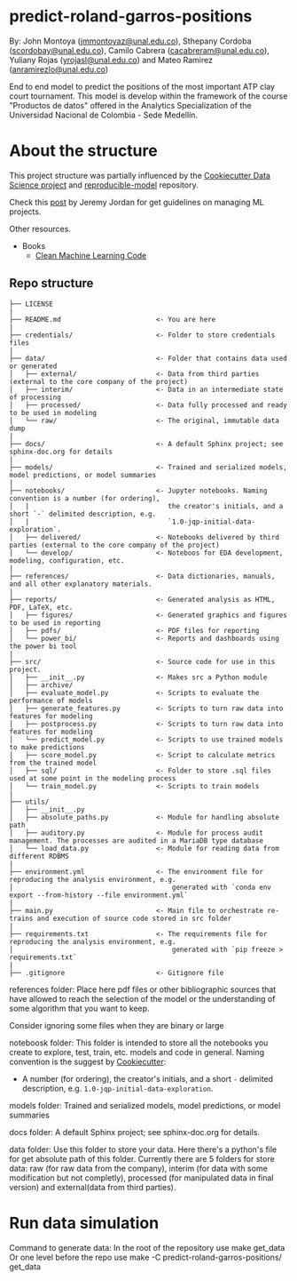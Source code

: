 # predict-roland-garros-positions

By: John Montoya (jmmontoyaz@unal.edu.co), Sthepany Cordoba (scordobay@unal.edu.co), Camilo Cabrera (cacabreram@unal.edu.co), Yuliany Rojas (yrojasl@unal.edu.co) and Mateo Ramirez (anramirezlo@unal.edu.co)

End to end model to predict the positions of the most important ATP clay court tournament. This model is develop within the framework of the course "Productos de datos" offered in the Analytics Specialization of the Universidad Nacional de Colombia - Sede Medellín.

# About the structure

This project structure was partially influenced by the [Cookiecutter Data Science project](https://drivendata.github.io/cookiecutter-data-science/) and [reproducible-model](https://github.com/cmawer/reproducible-model) repository.

Check this [post](https://www.jeremyjordan.me/ml-projects-guide/) by Jeremy Jordan for get guidelines on managing ML projects.

Other resources.
- Books
    - [Clean Machine Learning Code](https://leanpub.com/cleanmachinelearningcode)

## Repo structure 

```
├── LICENSE
|
├── README.md                        <- You are here
|
├── credentials/                     <- Folder to store credentials files
|
├── data/                            <- Folder that contains data used or generated
│   ├── external/                    <- Data from third parties (external to the core company of the project)
│   ├── interim/                     <- Data in an intermediate state of processing
│   ├── processed/                   <- Data fully processed and ready to be used in modeling
│   └── raw/                         <- The original, immutable data dump
|
├── docs/                            <- A default Sphinx project; see sphinx-doc.org for details
|
├── models/                          <- Trained and serialized models, model predictions, or model summaries
|
├── notebooks/                       <- Jupyter notebooks. Naming convention is a number (for ordering),
│   |                                   the creator's initials, and a short `-` delimited description, e.g.
│   |                                   `1.0-jqp-initial-data-exploration`.
│   ├── delivered/                   <- Notebooks delivered by third parties (external to the core company of the project)
│   └── develop/                     <- Noteboos for EDA development, modeling, configuration, etc.
|
├── references/                      <- Data dictionaries, manuals, and all other explanatory materials.
|
├── reports/                         <- Generated analysis as HTML, PDF, LaTeX, etc.
│   ├── figures/                     <- Generated graphics and figures to be used in reporting
│   ├── pdfs/                        <- PDF files for reporting
│   └── power_bi/                    <- Reports and dashboards using the power bi tool
|
├── src/                             <- Source code for use in this project.
│   ├── __init__.py                  <- Makes src a Python module
│   ├── archive/
│   ├── evaluate_model.py            <- Scripts to evaluate the performance of models
│   ├── generate_features.py         <- Scripts to turn raw data into features for modeling
│   ├── postprocess.py               <- Scripts to turn raw data into features for modeling
│   └── predict_model.py             <- Scripts to use trained models to make predictions
│   ├── score_model.py               <- Script to calculate metrics from the trained model
│   ├── sql/                         <- Folder to store .sql files used at some point in the modeling process                            
│   └── train_model.py               <- Scripts to train models 
|
├── utils/
│   ├── __init__.py
│   ├── absolute_paths.py            <- Module for handling absolute path
│   ├── auditory.py                  <- Module for process audit management. The processes are audited in a MariaDB type database
│   └── load_data.py                 <- Module for reading data from different RDBMS
|
├── environment.yml                  <- The environment file for reproducing the analysis environment, e.g.
│                                        generated with `conda env export --from-history --file environment.yml`
|
├── main.py                          <- Main file to orchestrate re-trains and execution of source code stored in src folder
|
├── requirements.txt                 <- The requirements file for reproducing the analysis environment, e.g.
│                                        generated with `pip freeze > requirements.txt`
|
├── .gitignore                       <- Gitignore file 
```

references folder: Place here pdf files or other bibliographic sources that have allowed to reach the selection of the model or the understanding of some algorithm that you want to keep.

Consider ignoring some files when they are binary or large

noteboosk folder: This folder is intended to store all the notebooks you create to explore, test, train, etc. models and code in general. Naming convention is the suggest by [Cookiecutter](https://drivendata.github.io/cookiecutter-data-science/#directory-structure): 
- A number (for ordering), the creator's initials, and a short `-` delimited description, e.g. `1.0-jqp-initial-data-exploration`.

models folder: Trained and serialized models, model predictions, or model summaries

docs folder: A default Sphinx project; see sphinx-doc.org for details.

data folder: Use this folder to store your data. Here there's a python's file for get absolute path of this folder.
Currently there are 5 folders for store data: raw (for raw data from the company), interim (for data with some modification but not completly), processed (for manipulated data in final version) and external(data from third parties).

# Run data simulation
Command to generate data:
In the root of the repository use 
    make get_data
Or one level before the repo use
    make -C predict-roland-garros-positions/ get_data